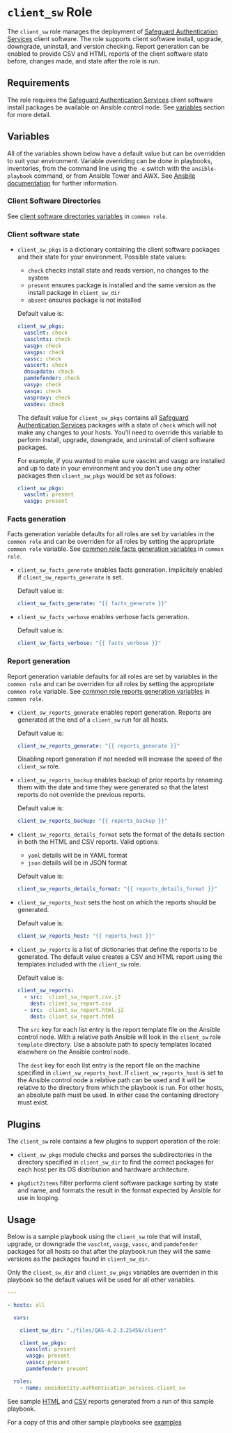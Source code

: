 # `client_sw` Role

The `client_sw` role manages the deployment of [Safeguard Authentication Services](https://www.oneidentity.com/products/authentication-services/) client software.  The role supports client software install, upgrade, downgrade, uninstall, and version checking.  Report generation can be enabled to provide CSV and HTML reports of the client software state before, changes made, and state after the role is run.

## Requirements

The role requires the [Safeguard Authentication Services](https://www.oneidentity.com/products/authentication-services/) client software install packages be available on Ansible control node.  See [variables](##Variables) section for more detail.

## Variables

All of the variables shown below have a default value but can be overridden to suit your environment.  Variable overriding can be done in playbooks, inventories, from the command line using the `-e` switch with the `ansible-playbook` command, or from Ansible Tower and AWX.  See [Ansbile documentation](https://docs.ansible.com/ansible/latest/user_guide/playbooks_variables.html) for further information. 

### Client Software Directories

See [client software directories variables](./COMMON.md##ClientSoftwareDirectories) in `common role`.

### Client software state

* `client_sw_pkgs` is a dictionary containing the client software packages and their state for your environment.  Possible state values:

    * `check` checks install state and reads version, no changes to the system   
    * `present` ensures package is installed and the same version as the install package in `client_sw_dir`
    * `absent` ensures package is not installed

    Default value is:

    ```yaml
    client_sw_pkgs:
      vasclnt: check 
      vasclnts: check 
      vasgp: check 
      vasgps: check 
      vassc: check 
      vascert: check 
      dnsupdate: check 
      pamdefender: check 
      vasyp: check 
      vasqa: check 
      vasproxy: check 
      vasdev: check 
    ```

    The default value for `client_sw_pkgs` contains all [Safeguard Authentication Services](https://www.oneidentity.com/products/authentication-services/) packages with a state of `check` which will not make any changes to your hosts.  You'll need to override this variable to perform install, upgrade, downgrade, and uninstall of client software packages. 

    For example, if you wanted to make sure vasclnt and vasgp are installed and up to date in your environment and you don't use any other packages then `client_sw_pkgs` would be set as follows:

    ```yaml
    client_sw_pkgs:
      vasclnt: present 
      vasgp: present 
    ```

### Facts generation

Facts generation variable defaults for all roles are set by variables in the `common role` and can be overriden for all roles by setting the appropriate `common role` variable.  See [common role facts generation variables](./COMMON.md##FactsGeneration) in `common role`.

* `client_sw_facts_generate` enables facts generation.  Implicitely enabled if `client_sw_reports_generate` is set.

    Default value is: 
    ```yaml
    client_sw_facts_generate: "{{ facts_generate }}"
    ```

* `client_sw_facts_verbose` enables verbose facts generation.

    Default value is: 
    ```yaml
    client_sw_facts_verbose: "{{ facts_verbose }}"
    ```

### Report generation

Report generation variable defaults for all roles are set by variables in the `common role` and can be overriden for all roles by setting the appropriate `common role` variable.  See [common role reports generation variables](./COMMON.md##ReportsGeneration) in `common role`.

* `client_sw_reports_generate` enables report generation.  Reports are generated at the end of a `client_sw` run for all hosts.

    Default value is: 
    ```yaml
    client_sw_reports_generate: "{{ reports_generate }}"
    ```

  Disabling report generation if not needed will increase the speed of the `client_sw` role.

* `client_sw_reports_backup` enables backup of prior reports by renaming them with the date and time they were generated so that the latest reports do not override the previous reports.

    Default value is: 
    ```yaml
    client_sw_reports_backup: "{{ reports_backup }}"

    ```

* `client_sw_reports_details_format` sets the format of the details section in both the HTML and CSV reports.  Valid options:
    * `yaml` details will be in YAML format
    * `json` details will be in JSON format

    Default value is: 
    ```yaml
    client_sw_reports_details_format: "{{ reports_details_format }}"

    ```

* `client_sw_reports_host` sets the host on which the reports should be generated. 

    Default value is: 
    ```yaml
    client_sw_reports_host: "{{ reports_host }}"
    ```

* `client_sw_reports` is a list of dictionaries that define the reports to be generated.  The default value creates a CSV and HTML report using the templates included with the `client_sw` role.

  Default value is:
    ```yaml
    client_sw_reports: 
      - src:  client_sw_report.csv.j2   
        dest: client_sw_report.csv
      - src:  client_sw_report.html.j2
        dest: client_sw_report.html
    ```
  
  The `src` key for each list entry is the report template file on the Ansible control node.  With a relative path Ansible will look in the `client_sw` role `template` directory.  Use a absolute path to speciy templates located elsewhere on the Ansible control node.

  The `dest` key for each list entry is the report file on the machine specified in `client_sw_reports_host`.  If `client_sw_reports_host` is set to the Ansible control node a relative path can be used and it will be relative to the directory from which the playbook is run.  For other hosts, an absolute path must be used.  In either case the containing directory must exist.

## Plugins

The `client_sw` role contains a few plugins to support operation of the role:

* `client_sw_pkgs` module checks and parses the subdirectories in the directory specified in `client_sw_dir` to find the correct packages for each host per its OS distribution and hardware architecture. 

* `pkgdict2items` filter performs client software package sorting by state and name, and formats the result in the format expected by Ansible for use in looping.

## Usage

Below is a sample playbook using the `client_sw` role that will install, upgrade, or downgrade the `vasclnt`, `vasgp`, `vassc`, and `pamdefender` packages for all hosts so that after the playbook run they will the same versions as the packages found in `client_sw_dir`. 

Only the `client_sw_dir` and `client_sw_pkgs` variables are overriden in this playbook so the default values will be used for all other variables.

```yaml
---

- hosts: all 

  vars:

    client_sw_dir: "./files/QAS-4.2.3.25456/client"

    client_sw_pkgs:
      vasclnt: present
      vasgp: present
      vassc: present
      pamdefender: present

  roles:
    - name: oneidentity.authentication_services.client_sw
```

See sample [HTML](http://htmlpreview.github.io/?https://github.com/OneIdentity/ansible-authentication-services/blob/master/docs/client_sw_report.html) and [CSV](client_sw_report.csv) reports generated from a run of this sample playbook.

For a copy of this and other sample playbooks see [examples](../examples/README.md)
